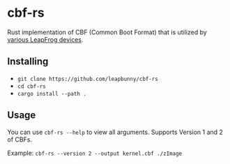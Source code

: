 # cbf-rs

Rust implementation of CBF (Common Boot Format) that is utilized by [various LeapFrog devices](https://elinux.org/LeapFrog_Pollux_Platform:_File_Format_CBF).

## Installing
- `git clone https://github.com/leapbunny/cbf-rs`
- `cd cbf-rs`
- `cargo install --path .`

## Usage

You can use `cbf-rs --help` to view all arguments. Supports Version 1 and 2 of CBFs.

Example: `cbf-rs --version 2 --output kernel.cbf ./zImage`

